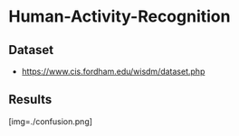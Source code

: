 # Human-Activity-Recognition

## Dataset
- https://www.cis.fordham.edu/wisdm/dataset.php

## Results
[img=./confusion.png]
